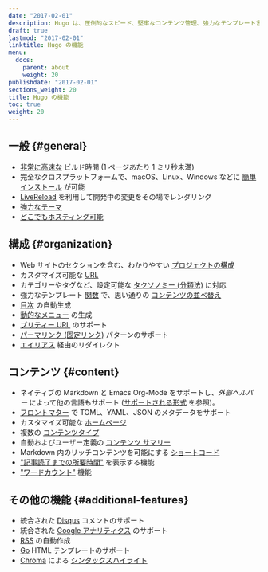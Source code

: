 ```yaml
---
date: "2017-02-01"
description: Hugo は、圧倒的なスピード、堅牢なコンテンツ管理、強力なテンプレート言語が特徴で、あらゆる種類の静的な Web サイトに最適なソフトウェアです。
draft: true
lastmod: "2017-02-01"
linktitle: Hugo の機能
menu:
  docs:
    parent: about
    weight: 20
publishdate: "2017-02-01"
sections_weight: 20
title: Hugo の機能
toc: true
weight: 20
---
```


## 一般 {#general}

* [非常に高速な][Extremely fast] ビルド時間 (1 ページあたり 1 ミリ秒未満)
* 完全なクロスプラットフォームで、macOS、Linux、Windows などに [簡単インストール][install] が可能 
* [LiveReload][] を利用して開発中の変更をその場でレンダリング
* [強力なテーマ][Powerful theming]
* [どこでもホスティング可能][hostanywhere]

## 構成 {#organization}

* Web サイトのセクションを含む、わかりやすい [プロジェクトの構成][organization for your projects]
* カスタマイズ可能な [URL][]
* カテゴリーやタグなど、設定可能な [タクソノミー (分類法)][taxonomies] に対応
* 強力なテンプレート [関数][functions] で、思い通りの [コンテンツの並べ替え][Sort content]
* [目次][table of contents] の自動生成
* [動的なメニュー][Dynamic menu] の生成
* [プリティー URL][Pretty URLs] のサポート
* [パーマリンク (固定リンク)][Permalink] パターンのサポート
* [エイリアス][aliases] 経由のリダイレクト

## コンテンツ {#content}

* ネイティブの Markdown と Emacs Org-Mode をサポートし、*外部ヘルパー* によって他の言語もサポート ([サポートされる形式][supported formats] を参照)。
* [フロントマター][front matter] で TOML、YAML、JSON のメタデータをサポート
* カスタマイズ可能な [ホームページ][homepage]
* 複数の [コンテンツタイプ][content types]
* 自動およびユーザー定義の [コンテンツ サマリー][content summaries]
* Markdown 内のリッチコンテンツを可能にする [ショートコード][Shortcodes]
* ["記事読了までの所要時間"][pagevars] を表示する機能
* ["ワードカウント"][pagevars] 機能

## その他の機能 {#additional-features}

* 統合された [Disqus][] コメントのサポート
* 統合された [Google アナリティクス][Google Analytics] のサポート
* [RSS][] の自動作成
* [Go][] HTML テンプレートのサポート
* [Chroma][] による [シンタックスハイライト][Syntax highlighting]

[aliases]: /content-management/urls/#aliases
[Chroma]: https://github.com/alecthomas/chroma
[content summaries]: /content-management/summaries/
[content types]: /content-management/types/
[Disqus]: https://disqus.com/
[Dynamic menu]: /templates/menu-templates/
[Extremely fast]: https://github.com/bep/hugo-benchmark
[front matter]: /content-management/front-matter/
[functions]: /functions/
[Go]: https://golang.org/pkg/html/template/
[Google Analytics]: https://google-analytics.com/
[homepage]: /templates/homepage/
[hostanywhere]: /hosting-and-deployment/
[install]: /getting-started/installing/
[LiveReload]: /getting-started/usage/
[organization for your projects]: /getting-started/directory-structure/
[pagevars]: /variables/page/
[Permalink]: /content-management/urls/#permalinks
[Powerful theming]: /hugo-modules/theme-components/
[Pretty URLs]: /content-management/urls/
[RSS]: /templates/rss/
[Shortcodes]: /content-management/shortcodes/
[sort content]: /templates/
[supported formats]: /content-management/formats/
[Syntax highlighting]: /content-management/syntax-highlighting/
[table of contents]: /content-management/toc/
[taxonomies]: /content-management/taxonomies/
[URL]: /content-management/urls/
